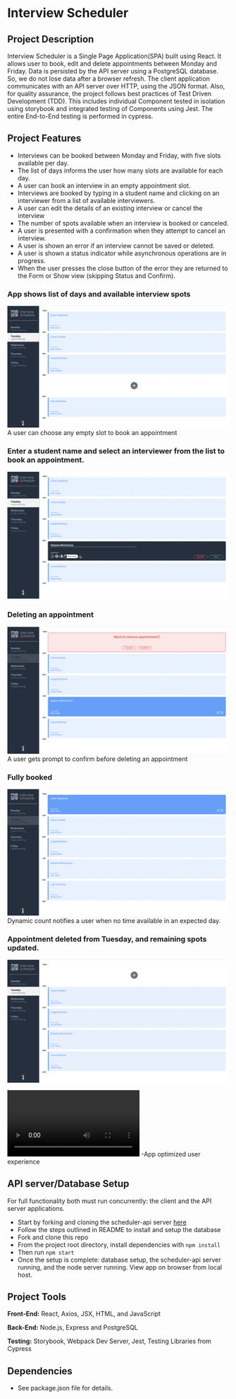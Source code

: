 # Interview Scheduler
## Project Description

Interview Scheduler is a Single Page Application(SPA) built using React. It allows user to book, edit and delete appointments between Monday and Friday. 
Data is persisted by the API server using a PostgreSQL database. So, we do not lose data after a browser refresh. The client application communicates with an API server over HTTP, using the JSON format.
Also, for quality assurance, the project follows best practices of Test Driven Development (TDD). This includes individual Component tested in isolation using storybook and integrated testing of Components using Jest. The entire End-to-End testing is performed in cypress.

## Project Features
- Interviews can be booked between Monday and Friday, with five slots available per day.
- The list of days informs the user how many slots are available for each day.
- A user can book an interview in an empty appointment slot.
- Interviews are booked by typing in a student name and clicking on an interviewer from a list of available interviewers.
- A user can edit the details of an existing interview or cancel the interview
- The number of spots available when an interview is booked or canceled.
- A user is presented with a confirmation when they attempt to cancel an interview.
- A user is shown an error if an interview cannot be saved or deleted.
- A user is shown a status indicator while asynchronous operations are in progress.
- When the user presses the close button of the error they are returned to the Form or Show view (skipping Status and Confirm).


### App shows list of days and available interview spots
!['book-an-appointment'](public/images/daysView.png)
A user can choose any empty slot to book an appointment

### Enter a student name and select an interviewer from the list to book an appointment.
!['book-an-appointment'](public/images/booking.png)

### Deleting an appointment
!['book-an-appointment'](public/images/warning.png)
A user gets prompt to confirm before deleting an appointment

### Fully booked
!['book-an-appointment'](public/images/fully_booked.png)
Dynamic count notifies a user when no time available in an expected day.

### Appointment deleted from Tuesday, and remaining spots updated.
!['book-an-appointment'](public/images/interview_deleted.png)

![](public/images/show.mov)
-App optimized user experience


## API server/Database Setup

For full functionality both must run concurrently: the client and the API server applications.
- Start by forking and cloning the scheduler-api server [here](https://github.com/lighthouse-labs/scheduler-api)
- Follow the steps outlined in README to install and setup the database
- Fork and clone this repo
- From the project root directory, install dependencies with `npm install`
- Then run `npm start`
- Once the setup is complete: database setup, the scheduler-api server running, and the node server running. View app on browser from local host.

## Project Tools

__Front-End:__ React, Axios, JSX, HTML, and JavaScript

__Back-End:__  Node.js, Express and PostgreSQL

__Testing:__ Storybook, Webpack Dev Server, Jest, Testing Libraries from Cypress

## Dependencies
- See package.json file for details.
